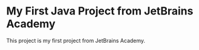 # My First Java Project from JetBrains Academy

This project is my first project from JetBrains Academy.
